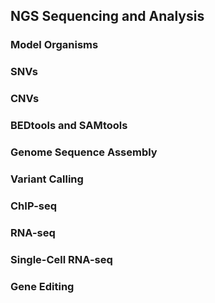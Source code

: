 ## NGS Sequencing and Analysis

### Model Organisms

### SNVs

### CNVs

### BEDtools and SAMtools

### Genome Sequence Assembly

### Variant Calling

### ChIP-seq

### RNA-seq

### Single-Cell RNA-seq

### Gene Editing
